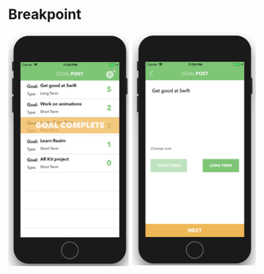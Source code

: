 # Breakpoint

![Screenshot](https://github.com/TiagoSantosSilva/GoalPost/blob/master/Screenshots/GoalPost.png)
